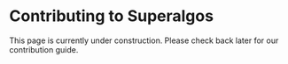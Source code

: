 # Contributing to Superalgos

This page is currently under construction. Please check back later for our contribution guide. 